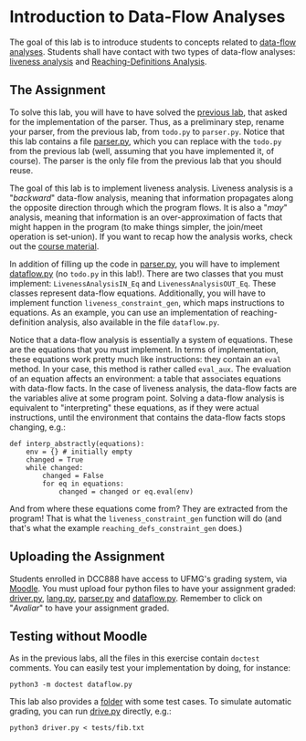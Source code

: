 # Introduction to Data-Flow Analyses

The goal of this lab is to introduce students to concepts related to
[data-flow analyses](https://homepages.dcc.ufmg.br/~fernando/classes/dcc888/ementa/slides/IntroDataFlow.pdf).
Students shall have contact with two types of data-flow analyses:
[liveness analysis](https://en.wikipedia.org/wiki/Live-variable_analysis) and [Reaching-Definitions Analysis](https://en.wikipedia.org/wiki/Reaching_definition).

## The Assignment

To solve this lab, you will have to have solved the [previous lab](../Parsing), that asked for the implementation of the parser.
Thus, as a preliminary step, rename your parser, from the previous lab, from `todo.py` to `parser.py`.
Notice that this lab contains a file [parser.py](parser.py), which you can replace with the `todo.py` from the previous lab (well, assuming that you have implemented it, of course).
The parser is the only file from the previous lab that you should reuse.

The goal of this lab is to implement liveness analysis.
Liveness analysis is a "*backward*" data-flow analysis, meaning that information propagates along the opposite direction through which the program flows.
It is also a "*may*" analysis, meaning that information is an over-approximation of facts that might happen in the program (to make things simpler, the join/meet operation is set-union).
If you want to recap how the analysis works, check out the [course material](https://homepages.dcc.ufmg.br/~fernando/classes/dcc888/ementa/slides/IntroDataFlow.pdf).

In addition of filling up the code in [parser.py](parser.py), you will have to implement [dataflow.py](dataflow.py) (no `todo.py` in this lab!).
There are two classes that you must implement: `LivenessAnalysisIN_Eq` and `LivenessAnalysisOUT_Eq`.
These classes represent data-flow equations.
Additionally, you will have to implement function `liveness_constraint_gen`, which maps instructions to equations.
As an example, you can use an implementation of reaching-definition analysis, also available in the file `dataflow.py`.

Notice that a data-flow analysis is essentially a system of equations.
These are the equations that you must implement.
In terms of implementation, these equations work pretty much like instructions: 
they contain an `eval` method.
In your case, this method is rather called `eval_aux`.
The evaluation of an equation affects an environment: a table that associates equations with data-flow facts.
In the case of liveness analysis, the data-flow facts are the variables alive at some program point.
Solving a data-flow analysis is equivalent to "interpreting" these equations, as if they were actual instructions, until the environment that contains the data-flow facts stops changing, e.g.:

```
def interp_abstractly(equations):
    env = {} # initially empty
    changed = True
    while changed:
        changed = False
        for eq in equations:
            changed = changed or eq.eval(env)
```

And from where these equations come from? They are extracted from the program! That is what the `liveness_constraint_gen` function will do (and that's what the example `reaching_defs_constraint_gen` does.)

## Uploading the Assignment

Students enrolled in DCC888 have access to UFMG's grading system, via [Moodle](https://moodle.org/).
You must upload four python files to have your assignment graded: [driver.py](driver.py), [lang.py](lang.py), [parser.py](parser.py) and
[dataflow.py](dataflow.py).
Remember to click on "*Avaliar*" to have your assignment graded.

## Testing without Moodle

As in the previous labs, all the files in this exercise contain `doctest` comments.
You can easily test your implementation by doing, for instance:

```
python3 -m doctest dataflow.py
```

This lab also provides a [folder](tests) with some test cases.
To simulate automatic grading, you can run [drive.py](driver.py) directly, e.g.:

```
python3 driver.py < tests/fib.txt
```
